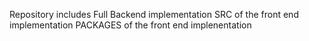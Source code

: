 Repository includes Full Backend implementation
                    SRC of the front end implementation
                    PACKAGES of the front end implenentation 
